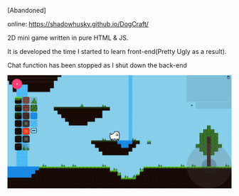 [Abandoned]

online: https://shadowhusky.github.io/DogCraft/

2D mini game written in pure HTML & JS.

It is developed the time I started to learn front-end(Pretty Ugly as a result).

Chat function has been stopped as I shut down the back-end

![Screenshot](/screenshot.png)

